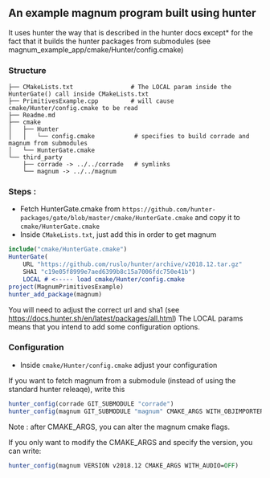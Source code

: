 ## An example magnum program built using hunter

It uses hunter the way that is described in the hunter docs except* for the fact that it builds the hunter packages from submodules (see magnum_example_app/cmake/Hunter/config.cmake)

### Structure

````
├── CMakeLists.txt                # The LOCAL param inside the HunterGate() call inside CMakeLists.txt
├── PrimitivesExample.cpp         # will cause cmake/Hunter/config.cmake to be read
├── Readme.md
├── cmake
│   ├── Hunter
│   │   └── config.cmake           # specifies to build corrade and magnum from submodules
│   └── HunterGate.cmake
└── third_party
    ├── corrade -> ../../corrade   # symlinks
    └── magnum -> ../../magnum
````


### Steps :

* Fetch HunterGate.cmake from `https://github.com/hunter-packages/gate/blob/master/cmake/HunterGate.cmake`
  and copy it to `cmake/HunterGate.cmake`
* Inside `CMakeLists.txt`, just add this in order to get magnum
````cmake
include("cmake/HunterGate.cmake")
HunterGate(
    URL "https://github.com/ruslo/hunter/archive/v2018.12.tar.gz"
    SHA1 "c19e05f8999e7aed6399b8c15a7006fdc750e41b")
    LOCAL # <----- load cmake/Hunter/config.cmake
project(MagnumPrimitivesExample)
hunter_add_package(magnum)
````
You will need to adjust the correct url and sha1 (see https://docs.hunter.sh/en/latest/packages/all.html)
The LOCAL params means that you intend to add some configuration options.

### Configuration

* Inside `cmake/Hunter/config.cmake` adjust your configuration

If you want to fetch magnum from a submodule (instead of using the standard hunter releaqe), write this
````cmake
hunter_config(corrade GIT_SUBMODULE "corrade")
hunter_config(magnum GIT_SUBMODULE "magnum" CMAKE_ARGS WITH_OBJIMPORTER=ON)
````

Note : after CMAKE_ARGS, you can alter the magnum cmake flags.


If you only want to modify the CMAKE_ARGS and specify the version, you can write:

````cmake
hunter_config(magnum VERSION v2018.12 CMAKE_ARGS WITH_AUDIO=OFF)
````

